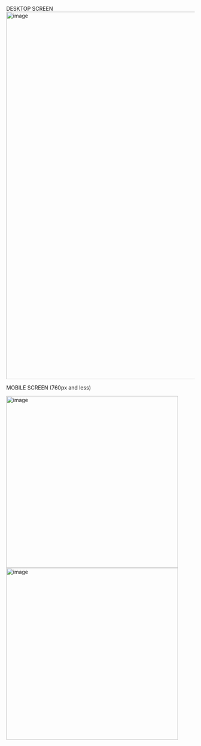 DESKTOP SCREEN
<img width="981" alt="image" src="https://github.com/beetroot-kresimir/responsive/assets/143813752/b8e68f59-0b64-41a8-805f-616a58efe92e">


MOBILE SCREEN (760px and less)

<img width="459" alt="image" src="https://github.com/beetroot-kresimir/responsive/assets/143813752/f85e8f93-aafe-4470-9f61-1ffd273b8fd7">
<img width="459" alt="image" src="https://github.com/beetroot-kresimir/responsive/assets/143813752/55632fa4-214a-4978-842b-c36fda7c567c">

